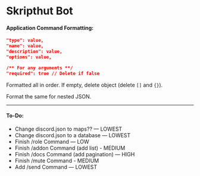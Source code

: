 # Skripthut Bot
#### **Application Command Formatting:**
```json
"type": value,
"name": value,
"description": value,
"options": value,

/** For any arguments **/
"required": true // Delete if false
```
Formatted all in order. If empty, delete object (delete `[]` and `{}`).

Format the same for nested JSON.
***
#### **To-Do:**
- Change discord.json to maps?? — LOWEST
- Change discord.json to a database — LOWEST
- Finish /role Command — LOW
- Finish /addon Command (add list) - MEDIUM
- Finish /docs Command (add pagination) — HIGH
- Finish /mute Command - MEDIUM
- Add /send Command — LOWEST